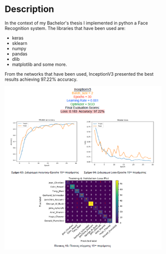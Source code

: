 # Description

In the context of my Bachelor's thesis I implemented in python a Face Recognition system. The libraries that have been used are:
* keras
* sklearn
* numpy
* pandas
* dlib
* matplotlib
and some more.

From the networks that have been used, InceptionV3 presented the best results achieving 97.22% accuracy.

![fig1](https://github.com/skanel94/Face-Recognition-using-CNN/blob/master/source/fig1.png)

